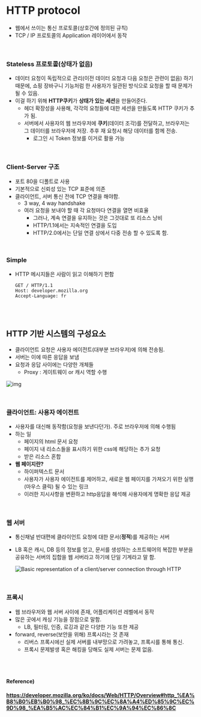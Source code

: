 # HTTP protocol

* 웹에서 쓰이는 통신 프로토콜(상호간에 정의된 규칙)
* TCP / IP 프로토콜의 Application 레이어에서 동작

<br>

### **Stateless 프로토콜(상태가 없음)**

* 데이터 요청이 독립적으로 관리(이전 데이터 요청과 다음 요청은 관련이 없음) 하기 때문에, 쇼핑 장바구니 기능처럼 한 사용자가 일관된 방식으로 요청을 할 때 문제가 될 수 있음.
* 이걸 하기 위해 **HTTP쿠키**가 **상태가 있는 세션**을 만들어준다.
  * 헤더 확장성을 사용해, 각각의 요청들에 대한 세션을 만들도록 HTTP 쿠키가 추가 됨.
  * 서버에서 사용자의 웹 브라우저에 **쿠키**(데이터 조각)를 전달하고, 브라우저는 그 데이터를 브라우저에 저장. 추후 재 요청시 해당 데이터를 함께 전송.
    * 로그인 시 Token 정보를 이거로 활용 가능

<br>

### Client-Server 구조

* 포트 80을 디폴트로 사용
* 기본적으로 신뢰성 있는 TCP 표준에 의존
* 클라이언트, 서버 통신 전에 TCP 연결을 해야함.
  * 3 way, 4 way handshake
  * 여러 요청을 보내야 할 때 각 요청마다 연결을 열면 비효율
    * 그러나, 계속 연결을 유지하는 것은 그것대로 또 리소스 낭비
    * HTTP/1.1에서는 지속적인 연결을 도입
    * HTTP/2.0에서는 단일 연결 상에서 다중 전송 할 수 있도록 함.

<br>

### Simple

* HTTP 메시지들은 사람이 읽고 이해하기 편함

  ```http
  GET / HTTP/1.1
  Host: developer.mozilla.org
  Accept-Language: fr
  ```

<br><br>

## HTTP 기반 시스템의 구성요소

* 클라이언트 요청은 사용자 에이전트(대부분 브라우저)에 의해 전송됨.
* 서버는 이에 따른 응답을 보냄
* 요청과 응답 사이에는 다양한 개체들
  * Proxy : 게이트웨이 or 캐시 역할 수행

![img](https://mdn.mozillademos.org/files/13679/Client-server-chain.png)

<br>

### 클라이언트: 사용자 에이전트

* 사용자를 대신해 동작함(요청을 보낸다던가). 주로 브라우저에 의해 수행됨
* 하는 일
  * 페이지의 html 문서 요청
  * 페이지 내 리소스들을 표시하기 위한 css에 해당하는 추가 요청
  * 받은 리소스 혼합
* **웹 페이지란?**
  * 하이퍼텍스트 문서
  * 사용자가 사용자 에이전트를 제어하고, 새로운 웹 페이지를 가져오기 위한 실행(마우스 클릭) 될 수 있는 링크
  * 이러한 지시사항을 변환하고 http응답을 해석해 사용자에게 명확한 응답 제공

<br>

### 웹 서버

* 통신채널 반대편에 클라이언트 요청에 대한 문서(**정적**)를 제공하는 서버

* LB 혹은 캐시, DB 등의 정보를 얻고, 문서를 생성하는 소프트웨어의 복잡한 부분을 공유하는 서버의 집합을 웹 서버라고 하기에 단일 기계라고 말 함.

  ![Basic representation of a client/server connection through HTTP](https://mdn.mozillademos.org/files/8659/web-server.svg)


<br>

### 프록시

* 웹 브라우저와 웹 서버 사이에 존재, 어플리케이션 레벨에서 동작
* 많은 곳에서 캐싱 기능을 장점으로 말함.
  * LB, 필터링, 인증, 로깅과 같은 다양한 기능 또한 제공
* forward, reverse(보안을 위해) 프록시라는 것 존재
  * 리버스 프록시에선 실제 서버를 내부망으로 가려놓고, 프록시를 통해 통신.
  * 프록시 문제발생 혹은 해킹을 당해도 실제 서버는 문제 없음.

<br><br>

#### Reference)

#### https://developer.mozilla.org/ko/docs/Web/HTTP/Overview#http_%EA%B8%B0%EB%B0%98_%EC%8B%9C%EC%8A%A4%ED%85%9C%EC%9D%98_%EA%B5%AC%EC%84%B1%EC%9A%94%EC%86%8C